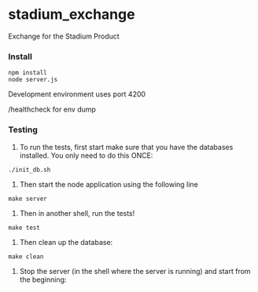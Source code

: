 stadium_exchange
================

Exchange for the Stadium Product

### Install
```
npm install
node server.js
```

Development environment uses port 4200

/healthcheck for env dump

### Testing

1. To run the tests, first start make sure that you have the databases installed. You only need to do this ONCE:
```
./init_db.sh
```

1. Then start the node application using the following line
```
make server
```

1. Then in another shell, run the tests!
```
make test
```

1. Then clean up the database:
```
make clean
```

1. Stop the server (in the shell where the server is running) and start from the beginning:
